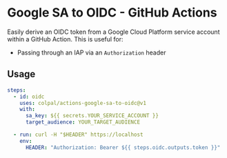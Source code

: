 # Google SA to OIDC - GitHub Actions

Easily derive an OIDC token from a Google Cloud Platform service account within a GitHub Action.
This is useful for:

- Passing through an IAP via an `Authorization` header

## Usage

```yaml
steps:
  - id: oidc
    uses: colpal/actions-google-sa-to-oidc@v1
    with:
      sa_key: ${{ secrets.YOUR_SERVICE_ACCOUNT }}
      target_audience: YOUR_TARGET_AUDIENCE

  - run: curl -H "$HEADER" https://localhost
    env:
      HEADER: "Authorization: Bearer ${{ steps.oidc.outputs.token }}"
```
